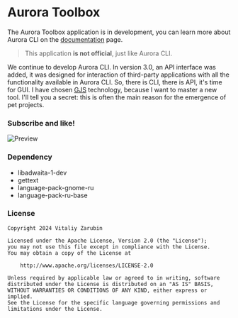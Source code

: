 # Aurora Toolbox

The Aurora Toolbox application is in development, you can learn more about Aurora CLI on the [documentation](https://keygenqt.github.io/aurora-cli/) page.

> This application **is not official**, just like Aurora CLI.

We continue to develop Aurora CLI. In version 3.0, an API interface was added, it was designed for interaction of third-party applications with all the functionality available in Aurora CLI. So, there is CLI, there is API, it's time for GUI. I have chosen [GJS](https://gjs.guide/) technology, because I want to master a new tool. I'll tell you a secret: this is often the main reason for the emergence of pet projects.

### Subscribe and like!

![Preview](https://raw.githubusercontent.com/keygenqt/aurora-toolbox/refs/heads/main/files/preview3.png)

### Dependency

- libadwaita-1-dev
- gettext
- language-pack-gnome-ru
- language-pack-ru-base

### License

```
Copyright 2024 Vitaliy Zarubin

Licensed under the Apache License, Version 2.0 (the "License");
you may not use this file except in compliance with the License.
You may obtain a copy of the License at

    http://www.apache.org/licenses/LICENSE-2.0

Unless required by applicable law or agreed to in writing, software
distributed under the License is distributed on an "AS IS" BASIS,
WITHOUT WARRANTIES OR CONDITIONS OF ANY KIND, either express or implied.
See the License for the specific language governing permissions and
limitations under the License.
```

